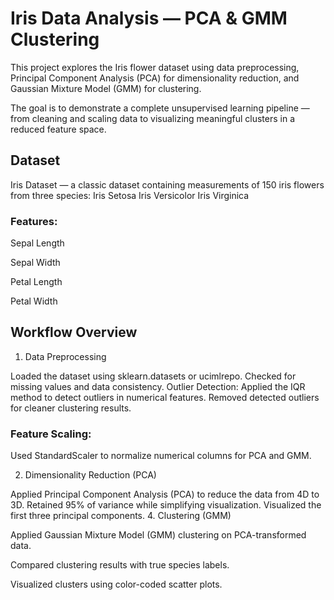 # Iris Data Analysis — PCA & GMM Clustering

This project explores the Iris flower dataset using data preprocessing, Principal Component Analysis (PCA) for dimensionality reduction, and Gaussian Mixture Model (GMM) for clustering.

The goal is to demonstrate a complete unsupervised learning pipeline — from cleaning and scaling data to visualizing meaningful clusters in a reduced feature space.
## Dataset
Iris Dataset — a classic dataset containing measurements of 150 iris flowers from three species:
Iris Setosa
Iris Versicolor
Iris Virginica
### Features:
Sepal Length

Sepal Width

Petal Length

Petal Width
## Workflow Overview

1. Data Preprocessing

Loaded the dataset using sklearn.datasets or ucimlrepo.
Checked for missing values and data consistency.
Outlier Detection:
Applied the IQR method to detect outliers in numerical features.
Removed detected outliers for cleaner clustering results.
### Feature Scaling:

Used StandardScaler to normalize numerical columns for PCA and GMM.

2. Dimensionality Reduction (PCA)
   
Applied Principal Component Analysis (PCA) to reduce the data from 4D to 3D.
Retained 95% of variance while simplifying visualization.
Visualized the first three principal components.
4. Clustering (GMM)

Applied Gaussian Mixture Model (GMM) clustering on PCA-transformed data.

Compared clustering results with true species labels.

Visualized clusters using color-coded scatter plots.
